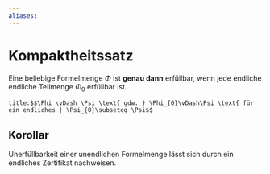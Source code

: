 ```yaml
---
aliases: 
---
```

$\newcommand{\f}[1]{\mathcal{#1}}\newcommand{\F}[1]{\mathfrak{#1}}\newcommand{\b}[1]{\mathbb{#1}}$
# Kompaktheitssatz 
Eine beliebige Formelmenge $\Phi$ ist **genau dann** erfüllbar, wenn jede endliche endliche Teilmenge $\Phi_0$ erfüllbar ist.
```ad-abstract
title:$$\Phi \vDash \Psi \text{ gdw. } \Phi_{0}\vDash\Psi \text{ für ein endliches } \Psi_{0}\subseteq \Psi$$
```

## Korollar
Unerfüllbarkeit einer unendlichen Formelmenge lässt sich durch ein endliches Zertifikat nachweisen.
